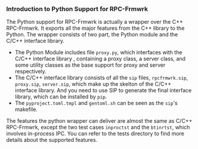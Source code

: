 ### Introduction to Python Support for RPC-Frmwrk
The Python support for RPC-Frmwrk is actually a wrapper over the C++ RPC-Frmwrk. It exports all the major features from the C++ library to the Python. The wrapper consists of two part, the Python module and the C/C++ interface library. 
  * The Python Module includes file `proxy.py`, which interfaces with the C/C++ interface library , containing a proxy class, a server class, and some utility classes as the base support for proxy and server respectively.
  * The C/C++ interface library consists of all the `sip` files, `rpcfrmwrk.sip`, `proxy.sip`, `server.sip`, which make up the skelton of the C/C++ interface library. And you need to use SIP to generate the final interface library, which can be installed by `pip`.
  * The `pyproject.toml.tmpl` and `gentoml.sh` can be seen as the `sip`'s makefile.

The features the python wrapper can deliver are almost the same as C/C++ RPC-Frmwrk, except the two test cases `inproctst` and the `btinrtst`, which involves in-process IPC. You can refer to the tests directory to find more details about the supported features.
